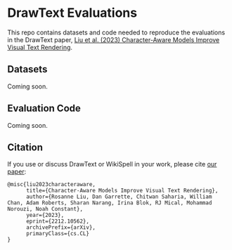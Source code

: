 # DrawText Evaluations

This repo contains datasets and code needed to reproduce the evaluations in the
DrawText paper, [Liu et al. (2023) Character-Aware Models Improve Visual Text
Rendering](https://arxiv.org/abs/2212.10562).

## Datasets

Coming soon.

## Evaluation Code

Coming soon.

## Citation

If you use or discuss DrawText or WikiSpell in your work, please cite [our
paper](https://arxiv.org/abs/2212.10562):

```
@misc{liu2023characteraware,
      title={Character-Aware Models Improve Visual Text Rendering},
      author={Rosanne Liu, Dan Garrette, Chitwan Saharia, William Chan, Adam Roberts, Sharan Narang, Irina Blok, RJ Mical, Mohammad Norouzi, Noah Constant},
      year={2023},
      eprint={2212.10562},
      archivePrefix={arXiv},
      primaryClass={cs.CL}
}
```
